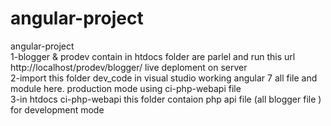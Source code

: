 # angular-project
angular-project <br/>
1-blogger & prodev contain in htdocs folder are parlel and run this url http://localhost/prodev/blogger/  live deploment on server <br/>
2-import this folder  dev_code in visual studio working angular 7 all file and module  here.  production mode using ci-php-webapi file <br/>
3-in htdocs ci-php-webapi this folder contaion php api file (all blogger file ) for development mode<br/>
